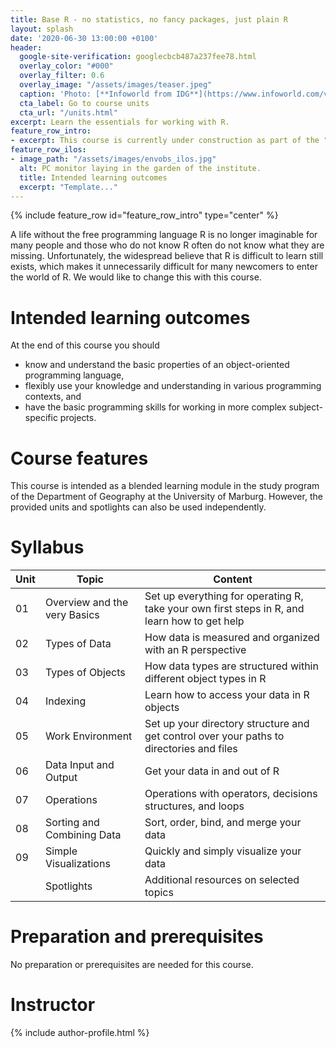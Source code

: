 ```yaml
---
title: Base R - no statistics, no fancy packages, just plain R
layout: splash
date: '2020-06-30 13:00:00 +0100'
header:
  google-site-verification: googlecbcb487a237fee78.html
  overlay_color: "#000"
  overlay_filter: 0.6
  overlay_image: "/assets/images/teaser.jpeg"
  caption: 'Photo: [**Infoworld from IDG**](https://www.infoworld.com/video/series/8563/do-more-with-r)'
  cta_label: Go to course units
  cta_url: "/units.html"
excerpt: Learn the essentials for working with R.
feature_row_intro:
- excerpt: This course is currently under construction as part of the "digLL" initiative funded by the Hessian Ministry of Higher Education, Research, Science and the Arts.
feature_row_ilos:
- image_path: "/assets/images/envobs_ilos.jpg"
  alt: PC monitor laying in the garden of the institute.
  title: Intended learning outcomes
  excerpt: "Template..."
---
```

<head>
<meta name="google-site-verification" content="YUryV-9eiF-F3EmYUGc-_Bc4wpKVjMeH9AgvBFjKy-k" />
</head>

{% include feature_row id="feature_row_intro" type="center" %}

A life without the free programming language R is no longer imaginable for many people and those who do not know R often do not know what they are missing.
Unfortunately, the widespread believe that R is difficult to learn still exists,
which makes it unnecessarily difficult for many newcomers to enter the world of R.
We would like to change this with this course.




# Intended learning outcomes
At the end of this course you should

* know and understand the basic properties of an object-oriented programming language,
* flexibly use your knowledge and understanding in various programming contexts, and
* have the basic programming skills for working in more complex subject-specific projects.


# Course features

This course is intended as a blended learning module in the study program of the Department of Geography at the University of Marburg.
However, the provided units and spotlights can also be used independently.


# Syllabus

| Unit | Topic | Content |
|------|-------|---------|
| 01 | Overview and the very Basics | Set up everything for operating R, take your own first steps in R, and learn how to get help |
| 02 | Types of Data                | How data is measured and organized with an R perspective                                     |
| 03 | Types of Objects             | How data types are structured within different object types in R                             |
| 04 | Indexing                     | Learn how to access your data in R objects                                                   |
| 05 | Work Environment             | Set up your directory structure and get control over your paths to directories and files  |
| 06 | Data Input and Output        | Get your data in and out of R           |
| 07 | Operations                   | Operations with operators, decisions structures, and loops  |
| 08 | Sorting and Combining Data   | Sort, order, bind, and merge your data  |
| 09 | Simple Visualizations        | Quickly and simply visualize your data  |
|    | Spotlights                   | Additional resources on selected topics |


<!--
# Deliverables
The exam in unit 16 will be used for self-assessment and as a prerequisite for more subject-specific courses.
-->

# Preparation and prerequisites
No preparation or prerequisites are needed for this course.


# Instructor
{% include author-profile.html %}



<!-- chunky
Course contents are among other things:

* scientific theoretical basics,
* R environment and syntax,
* data and object types,
* data management,
* import and export of data,
* simple functions,
* high- and low-level plotting functions and their arguments and
* various statistical analysis methods.


("digital literacy")
-->
